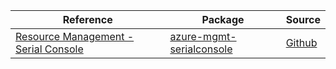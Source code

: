 | Reference | Package | Source |
|---|---|---|
|[Resource Management - Serial Console](mgmt-serialconsole-readme.md)|[azure-mgmt-serialconsole](https://pypi.org/project/azure-mgmt-serialconsole)|[Github](https://github.com/Azure/azure-sdk-for-python)|
